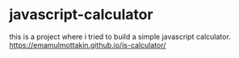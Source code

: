 # javascript-calculator
this is a project where i tried to build a simple javascript calculator.
https://emamulmottakin.github.io/js-calculator/
